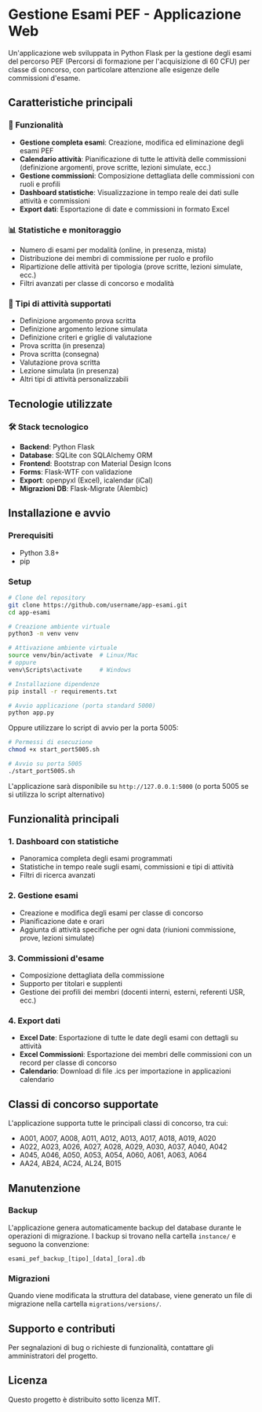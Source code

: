 # Gestione Esami PEF - Applicazione Web

Un'applicazione web sviluppata in Python Flask per la gestione degli esami del percorso PEF (Percorsi di formazione per l'acquisizione di 60 CFU) per classe di concorso, con particolare attenzione alle esigenze delle commissioni d'esame.

## Caratteristiche principali

### 🎯 Funzionalità
- **Gestione completa esami**: Creazione, modifica ed eliminazione degli esami PEF
- **Calendario attività**: Pianificazione di tutte le attività delle commissioni (definizione argomenti, prove scritte, lezioni simulate, ecc.)
- **Gestione commissioni**: Composizione dettagliata delle commissioni con ruoli e profili
- **Dashboard statistiche**: Visualizzazione in tempo reale dei dati sulle attività e commissioni
- **Export dati**: Esportazione di date e commissioni in formato Excel

### 📊 Statistiche e monitoraggio
- Numero di esami per modalità (online, in presenza, mista)
- Distribuzione dei membri di commissione per ruolo e profilo
- Ripartizione delle attività per tipologia (prove scritte, lezioni simulate, ecc.)
- Filtri avanzati per classe di concorso e modalità

### 🧩 Tipi di attività supportati
- Definizione argomento prova scritta
- Definizione argomento lezione simulata
- Definizione criteri e griglie di valutazione
- Prova scritta (in presenza)
- Prova scritta (consegna)
- Valutazione prova scritta
- Lezione simulata (in presenza)
- Altri tipi di attività personalizzabili

## Tecnologie utilizzate

### 🛠️ Stack tecnologico
- **Backend**: Python Flask
- **Database**: SQLite con SQLAlchemy ORM
- **Frontend**: Bootstrap con Material Design Icons
- **Forms**: Flask-WTF con validazione
- **Export**: openpyxl (Excel), icalendar (iCal)
- **Migrazioni DB**: Flask-Migrate (Alembic)

## Installazione e avvio

### Prerequisiti
- Python 3.8+
- pip

### Setup
```bash
# Clone del repository
git clone https://github.com/username/app-esami.git
cd app-esami

# Creazione ambiente virtuale
python3 -m venv venv

# Attivazione ambiente virtuale
source venv/bin/activate  # Linux/Mac
# oppure
venv\Scripts\activate     # Windows

# Installazione dipendenze
pip install -r requirements.txt

# Avvio applicazione (porta standard 5000)
python app.py
```

Oppure utilizzare lo script di avvio per la porta 5005:
```bash
# Permessi di esecuzione
chmod +x start_port5005.sh

# Avvio su porta 5005
./start_port5005.sh
```

L'applicazione sarà disponibile su `http://127.0.0.1:5000` (o porta 5005 se si utilizza lo script alternativo)

## Funzionalità principali

### 1. Dashboard con statistiche
- Panoramica completa degli esami programmati
- Statistiche in tempo reale sugli esami, commissioni e tipi di attività
- Filtri di ricerca avanzati

### 2. Gestione esami
- Creazione e modifica degli esami per classe di concorso
- Pianificazione date e orari
- Aggiunta di attività specifiche per ogni data (riunioni commissione, prove, lezioni simulate)

### 3. Commissioni d'esame
- Composizione dettagliata della commissione
- Supporto per titolari e supplenti
- Gestione dei profili dei membri (docenti interni, esterni, referenti USR, ecc.)

### 4. Export dati
- **Excel Date**: Esportazione di tutte le date degli esami con dettagli su attività
- **Excel Commissioni**: Esportazione dei membri delle commissioni con un record per classe di concorso
- **Calendario**: Download di file .ics per importazione in applicazioni calendario

## Classi di concorso supportate

L'applicazione supporta tutte le principali classi di concorso, tra cui:
- A001, A007, A008, A011, A012, A013, A017, A018, A019, A020
- A022, A023, A026, A027, A028, A029, A030, A037, A040, A042
- A045, A046, A050, A053, A054, A060, A061, A063, A064
- AA24, AB24, AC24, AL24, B015

## Manutenzione

### Backup
L'applicazione genera automaticamente backup del database durante le operazioni di migrazione.
I backup si trovano nella cartella `instance/` e seguono la convenzione:
```
esami_pef_backup_[tipo]_[data]_[ora].db
```

### Migrazioni
Quando viene modificata la struttura del database, viene generato un file di migrazione nella cartella `migrations/versions/`.

## Supporto e contributi

Per segnalazioni di bug o richieste di funzionalità, contattare gli amministratori del progetto.

## Licenza

Questo progetto è distribuito sotto licenza MIT.
